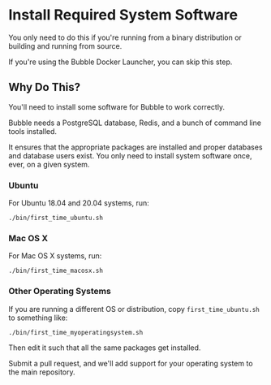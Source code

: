 # Install Required System Software
You only need to do this if you're running from a binary distribution or building and running from source.

If you're using the Bubble Docker Launcher, you can skip this step.

## Why Do This?
You'll need to install some software for Bubble to work correctly.

Bubble needs a PostgreSQL database, Redis, and a bunch of command line tools installed. 

It ensures that the appropriate packages are installed and proper databases and database users exist.
You only need to install system software once, ever, on a given system.

### Ubuntu
For Ubuntu 18.04 and 20.04 systems, run:

    ./bin/first_time_ubuntu.sh

### Mac OS X
For Mac OS X systems, run:

    ./bin/first_time_macosx.sh

### Other Operating Systems
If you are running a different OS or distribution, copy `first_time_ubuntu.sh` to something like:
                                
    ./bin/first_time_myoperatingsystem.sh
                                
Then edit it such that all the same packages get installed.

Submit a pull request, and we'll add support for your operating system to the main repository.

